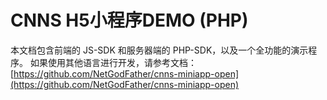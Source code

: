 # CNNS H5小程序DEMO (PHP)
本文档包含前端的 JS-SDK 和服务器端的 PHP-SDK，以及一个全功能的演示程序。
如果使用其他语言进行开发，请参考文档：
[https://github.com/NetGodFather/cnns-miniapp-open](https://github.com/NetGodFather/cnns-miniapp-open)